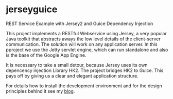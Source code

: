 # jerseyguice
REST Service Example with Jersey2 and Guice Dependency Injection


This project implements a RESTful Webservice using Jersey,
a very popular Java toolkit that abstracts aways the low level details of the client-server communication.
The solution will work on any application server.
In this pproject we use the Jetty servlet engine, which can run standalone and also is the base of the Google App Engine.

It is necessary to take a small detour,
because Jersey uses its own depencency injection Library HK2. The project bridges HK2 to Guice.
This pays off by giving us a clear and elegant application structure.

For details how to install the development environment and for the design principles behind it see my
[blog](http://www.aberger.at/en/blog/implementation/java/2016/11/12/jersey-guice.html).